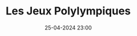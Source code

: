 ---
layout: ../../../layouts/Actu.astro
date : "25-04-2024 23:00"

title: "Les Jeux Polylympiques"

auteur :
  - pwb

image : "/assets/fildactus/evenements/04-25-pwb.jpg"

source : "https://www.instagram.com/polytechwithoutborders/"
---
